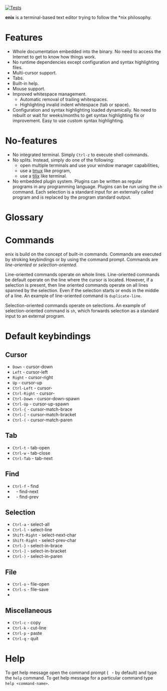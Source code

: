 [![Tests](https://github.com/m-kru/enix/actions/workflows/tests.yml/badge.svg?branch=master)](https://github.com/m-kru/enix/actions?query=master)

**enix** is a terminal-based text editor trying to follow the \*nix philosophy.

# Features

- Whole documentation embedded into the binary.
  No need to access the Internet to get to know how things work.
- No runtime dependencies except configuration and syntax highlighting files.
- Multi-cursor support.
- Tabs.
- Built-in help.
- Mouse support.
- Improved whitespace management.
  - Automatic removal of trailing whitespaces.
  - Highlighting invalid indent whitespace (tab or space).
- Configuration and syntax highlighting loaded dynamically.
  No need to rebuilt or wait for weeks/months to get syntax highlighting fix or improvement.
  Easy to use custom syntax highlighting.

# No-features

- No integrated terminal.
  Simply `Ctrl-z` to execute shell commands.
- No splits.
  Instead, simply do one of the following:
  -  open multiple terminals and use your window manager capabilities,
  -  use a [tmux](https://github.com/tmux/tmux) like program,
  -  use a [tilix](https://github.com/gnunn1/tilix) like terminal.
- No embedded plugin system.
  Plugins can be written as regular programs in any programming language.
  Plugins can be run using the `sh` command.
  Each selection is a standard input for an externally called program and is replaced by the program standard output.

# Glossary

# Commands

enix is build on the concept of built-in commands.
Commands are executed by stroking keybindings or by using the command prompt.
Commands are *line-oriented* or *selection-oriented*.

Line-oriented commands operate on whole lines.
Line-oriented commands be default operate on the line where the cursor is located.
However, if a selection is present, then line oriented commands operate on all lines spanned by the selection.
Even if the selection starts or ends in the middle of a line.
An example of line-oriented command is `duplicate-line`.

Selection-oriented commands operate on selections.
An example of selection-oriented command is `sh`, which forwards selection as a standard input to an external program.

# Default keybindings

## Cursor

- `Down` - cursor-down
- `Left` - cursor-left
- `Right` - cursor-right
- `Up` - cursor-up
- `Ctrl-Left` - cursor-
- `Ctrl-Right` - cursor-
- `Ctrl-Down` - cursor-down-spawn
- `Ctrl-Up` - cursor-up-spawn
- `Ctrl-{` - cursor-match-brace
- `Ctrl-[` - cursor-match-bracket
- `Ctrl-(` - cursor-match-paren

## Tab

- `Ctrl-t` - tab-open
- `Ctrl-w` - tab-close
- `Ctrl-Tab` - tab-next

## Find

- `Ctrl-f` - find
- ` ` - find-next
- ` ` - find-prev

## Selection

- `Ctrl-a` - select-all
- `Ctrl-l` - select-line
- `Shift-Right` - select-next-char
- `Shift-Right` - select-prev-char
- `Ctrl-}` - select-in-brace
- `Ctrl-]` - select-in-bracket
- `Ctrl-)` - select-in-paren

## File

- `Ctrl-o` - file-open
- `Ctrl-s` - file-save
-
## Miscellaneous

- `Ctrl-c` - copy
- `Ctrl-k` - cut-line
- `Ctrl-p` - paste
- `Ctrl-q` - quit

# Help

To get help message open the command prompt (` ` - by default) and type the `help` command.
To get help message for a particular command type `help <command-name>`.
